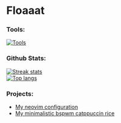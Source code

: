 # Floaaat

### Tools:
[![Tools](https://skillicons.dev/icons?i=py,html,css,lua,bash,sqlite,git,github,neovim,vscode,linux)]()

### Github Stats:
[![Streak stats](https://streak-stats.demolab.com/?user=floaaat&theme=nord)]()\
[![Top langs](https://github-readme-stats.vercel.app/api/top-langs/?username=floaaat&layout=compact&theme=nord)]()

### Projects:
- [My neovim configuration](https://github.com/floaaat/neovim-config)
- [My minimalistic bspwm catppuccin rice](https://github.com/floaaat/bspwm-catppuccin-dotfiles)
